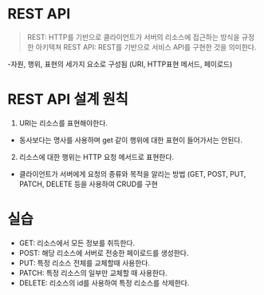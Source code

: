 # REST API

> REST: HTTP를 기반으로 클라이언트가 서버의 리소스에 접근하는 방식을 규정한 아키텍쳐
> REST API: REST를 기반으로 서비스 API를 구현한 것을 의미한다.

-자원, 행위, 표현의 세가지 요소로 구성됨 (URI, HTTP표현 메서드, 페이로드)

# REST API 설계 원칙

1. URI는 리소스를 표현해야한다.

- 동사보다는 명사를 사용하며 get 같이 행위에 대한 표현이 들어가서는 안된다.

2. 리소스에 대한 행위는 HTTP 요청 메서드로 표현한다.

- 클라이언트가 서버에게 요청의 종류와 목적을 알리는 방법 (GET, POST, PUT, PATCH, DELETE 등을 사용하여 CRUD를 구현

# 실습

- GET: 리소스에서 모든 정보를 취득한다.
- POST: 해당 리소스에 서버로 전송한 페이로드를 생성한다.
- PUT: 특정 리소스 전체를 교체할때 사용한다.
- PATCH: 특정 리소스의 일부만 교체할 때 사용한다.
- DELETE: 리소스의 id를 사용하여 특정 리소스를 삭제한다.
